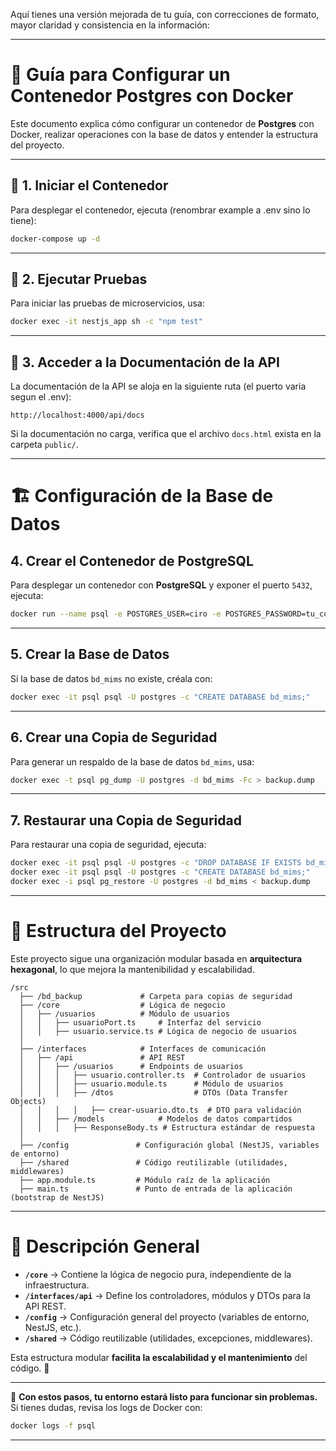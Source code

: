 Aquí tienes una versión mejorada de tu guía, con correcciones de formato, mayor claridad y consistencia en la información:  

---

# 📌 **Guía para Configurar un Contenedor Postgres con Docker**

Este documento explica cómo configurar un contenedor de **Postgres** con Docker, realizar operaciones con la base de datos y entender la estructura del proyecto.

---

## 🚀 **1. Iniciar el Contenedor**  
Para desplegar el contenedor, ejecuta (renombrar example a .env sino lo tiene):

```bash
docker-compose up -d
```

---

## 🧪 **2. Ejecutar Pruebas**
Para iniciar las pruebas de microservicios, usa:

```bash
docker exec -it nestjs_app sh -c "npm test"
```

---

## 📄 **3. Acceder a la Documentación de la API**
La documentación de la API se aloja en la siguiente ruta (el puerto varia segun el .env):

```
http://localhost:4000/api/docs
```

Si la documentación no carga, verifica que el archivo `docs.html` exista en la carpeta `public/`.

---

# 🏗 **Configuración de la Base de Datos**

## **4. Crear el Contenedor de PostgreSQL**
Para desplegar un contenedor con **PostgreSQL** y exponer el puerto `5432`, ejecuta:

```bash
docker run --name psql -e POSTGRES_USER=ciro -e POSTGRES_PASSWORD=tu_contraseña -p 5432:5432 -d postgres
```

---

## **5. Crear la Base de Datos**  
Si la base de datos `bd_mims` no existe, créala con:

```bash
docker exec -it psql psql -U postgres -c "CREATE DATABASE bd_mims;"
```

---

## **6. Crear una Copia de Seguridad**  
Para generar un respaldo de la base de datos `bd_mims`, usa:

```bash
docker exec -t psql pg_dump -U postgres -d bd_mims -Fc > backup.dump
```

---

## **7. Restaurar una Copia de Seguridad**
Para restaurar una copia de seguridad, ejecuta:

```bash
docker exec -it psql psql -U postgres -c "DROP DATABASE IF EXISTS bd_mims;"
docker exec -it psql psql -U postgres -c "CREATE DATABASE bd_mims;"
docker exec -i psql pg_restore -U postgres -d bd_mims < backup.dump
```

---

# 📂 **Estructura del Proyecto**
Este proyecto sigue una organización modular basada en **arquitectura hexagonal**, lo que mejora la mantenibilidad y escalabilidad.

```
/src
  ├── /bd_backup             # Carpeta para copias de seguridad
  ├── /core                  # Lógica de negocio
  │   ├── /usuarios          # Módulo de usuarios
  │   │   ├── usuarioPort.ts     # Interfaz del servicio
  │   │   ├── usuario.service.ts # Lógica de negocio de usuarios
  │
  ├── /interfaces            # Interfaces de comunicación
  │   ├── /api               # API REST
  │   │   ├── /usuarios      # Endpoints de usuarios
  │   │   │   ├── usuario.controller.ts  # Controlador de usuarios
  │   │   │   ├── usuario.module.ts      # Módulo de usuarios
  │   │   │   ├── /dtos                  # DTOs (Data Transfer Objects)
  │   │   │   │   ├── crear-usuario.dto.ts  # DTO para validación
  │   │   ├── /models            # Modelos de datos compartidos
  │   │   │   ├── ResponseBody.ts # Estructura estándar de respuesta
  │
  ├── /config               # Configuración global (NestJS, variables de entorno)
  ├── /shared               # Código reutilizable (utilidades, middlewares)
  ├── app.module.ts         # Módulo raíz de la aplicación
  ├── main.ts               # Punto de entrada de la aplicación (bootstrap de NestJS)
```

---

# 📌 **Descripción General**
- **`/core`** → Contiene la lógica de negocio pura, independiente de la infraestructura.  
- **`/interfaces/api`** → Define los controladores, módulos y DTOs para la API REST.  
- **`/config`** → Configuración general del proyecto (variables de entorno, NestJS, etc.).  
- **`/shared`** → Código reutilizable (utilidades, excepciones, middlewares).  

Esta estructura modular **facilita la escalabilidad y el mantenimiento** del código. 🚀  

---

🔹 **Con estos pasos, tu entorno estará listo para funcionar sin problemas.**  
Si tienes dudas, revisa los logs de Docker con:  

```bash
docker logs -f psql
```

---  
